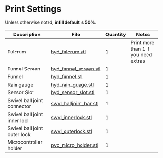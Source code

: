 # Print Settings

Unless otherwise noted, **infill default is 50%**.


| Description | File | Quantity | Notes |
|--------------------|----------------------|---|---------------------------------------------------------|
| Fulcrum       | [hyd_fulcrum.stl](./hyd_fulcrum.stl)       | 1 | Print more than 1 if you need extras |
| Funnel Screen | [hyd_funnel_screen.stl](./hyd_funnel_screen.stl) | 1 | |
| Funnel        | [hyd_funnel.stl](./hyd_funnel.stl) | 1 |  |
| Rain gauge    | [hyd_rain_guage.stl](./hyd_rain_guage.stl)    | 1 |   |
| Sensor Slot   | [hyd_sensor_slot.stl](./hyd_sensor_slot.stl)   | 1 |  |
| Swivel ball joint connector | [swvl_balljoint_bar.stl](./swvl_balljoint_bar.stl) | 1 | |
| Swivel ball joint inner locl |[swvl_innerlock.stl](./swvl_innerlock.stl) | 1 | |
| Swivel ball joint outer lock | [swvl_outerlock.stl](./swvl_outerlock.stl) | 1 | |
| Microcontroller holder  | [pvc_micro_holder.stl](./pvc_micro_holder.stl)    | 1 | |
